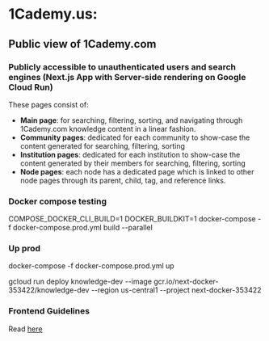 # 1Cademy.us:

## Public view of 1Cademy.com

### Publicly accessible to unauthenticated users and search engines (Next.js App with Server-side rendering on Google Cloud Run)

These pages consist of:

- **Main page**: for searching, filtering, sorting, and navigating through 1Cademy.com knowledge content in a linear fashion.
- **Community pages**: dedicated for each community to show-case the content generated for searching, filtering, sorting
- **Institution pages**: dedicated for each institution to show-case the content generated by their members for searching, filtering, sorting
- **Node pages**: each node has a dedicated page which is linked to other node pages through its parent, child, tag, and reference links.

### Docker compose testing

COMPOSE_DOCKER_CLI_BUILD=1 DOCKER_BUILDKIT=1 docker-compose -f docker-compose.prod.yml build --parallel

### Up prod

docker-compose -f docker-compose.prod.yml up

gcloud run deploy knowledge-dev --image gcr.io/next-docker-353422/knowledge-dev --region us-central1 --project next-docker-353422

### Frontend Guidelines

Read [here](./FrontendGuidelines.md)
